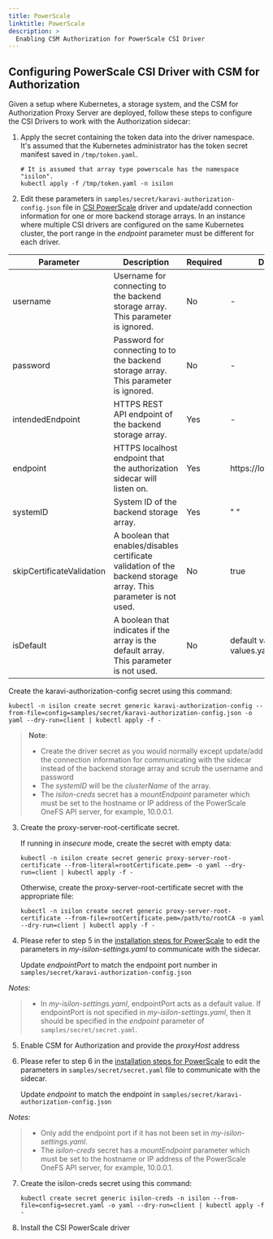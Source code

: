 ```yaml
---
title: PowerScale
linktitle: PowerScale
description: >
  Enabling CSM Authorization for PowerScale CSI Driver
---
```


## Configuring PowerScale CSI Driver with CSM for Authorization

Given a setup where Kubernetes, a storage system, and the CSM for Authorization Proxy Server are deployed, follow these steps to configure the CSI Drivers to work with the Authorization sidecar:

1. Apply the secret containing the token data into the driver namespace. It's assumed that the Kubernetes administrator has the token secret manifest saved in `/tmp/token.yaml`.

    ```console
    # It is assumed that array type powerscale has the namespace "isilon".
    kubectl apply -f /tmp/token.yaml -n isilon
   ```

2. Edit these parameters in `samples/secret/karavi-authorization-config.json` file in [CSI PowerScale](https://github.com/dell/csi-powerscale/tree/main/samples/secret) driver and update/add connection information for one or more backend storage arrays. In an instance where multiple CSI drivers are configured on the same Kubernetes cluster, the port range in the *endpoint* parameter must be different for each driver.

  | Parameter | Description | Required | Default |
   | --------- | ----------- | -------- |-------- |
   | username | Username for connecting to the backend storage array. This parameter is ignored. | No | - |
   | password | Password for connecting to to the backend storage array. This parameter is ignored. | No | - |
   | intendedEndpoint | HTTPS REST API endpoint of the backend storage array. | Yes | - |
   | endpoint | HTTPS localhost endpoint that the authorization sidecar will listen on. | Yes | https://localhost:9400 |
   | systemID | System ID of the backend storage array. | Yes | " " |
   | skipCertificateValidation  | A boolean that enables/disables certificate validation of the backend storage array. This parameter is not used. | No | true |
   | isDefault | A boolean that indicates if the array is the default array. This parameter is not used. | No | default value from values.yaml |


Create the karavi-authorization-config secret using this command:

`kubectl -n isilon create secret generic karavi-authorization-config --from-file=config=samples/secret/karavi-authorization-config.json -o yaml --dry-run=client | kubectl apply -f -`

>__Note__:  
> - Create the driver secret as you would normally except update/add the connection information for communicating with the sidecar instead of the backend storage array and scrub the username and password
> - The *systemID* will be the *clusterName* of the array. 
> - The *isilon-creds* secret has a *mountEndpoint* parameter which must be set to the hostname or IP address of the PowerScale OneFS API server, for example, 10.0.0.1.

3. Create the proxy-server-root-certificate secret.

    If running in *insecure* mode, create the secret with empty data:

      `kubectl -n isilon create secret generic proxy-server-root-certificate --from-literal=rootCertificate.pem= -o yaml --dry-run=client | kubectl apply -f -`

    Otherwise, create the proxy-server-root-certificate secret with the appropriate file:

      `kubectl -n isilon create secret generic proxy-server-root-certificate --from-file=rootCertificate.pem=/path/to/rootCA -o yaml --dry-run=client | kubectl apply -f -`

4. Please refer to step 5 in the [installation steps for PowerScale](../../../csidriver/installation/helm/isilon/#install-the-driver) to edit the parameters in *my-isilon-settings.yaml* to communicate with the sidecar.
    
    Update *endpointPort* to match the endpoint port number in `samples/secret/karavi-authorization-config.json`

*Notes:*
> - In *my-isilon-settings.yaml*, endpointPort acts as a default value. If endpointPort is not specified in *my-isilon-settings.yaml*, then it should be specified in the *endpoint* parameter of `samples/secret/secret.yaml`.

5. Enable CSM for Authorization and provide the *proxyHost* address 

6. Please refer to step 6 in the [installation steps for PowerScale](../../../csidriver/installation/helm/isilon/#install-the-driver) to edit the parameters in `samples/secret/secret.yaml` file to communicate with the sidecar.

    Update *endpoint* to match the endpoint in `samples/secret/karavi-authorization-config.json`

*Notes:*
> - Only add the endpoint port if it has not been set in *my-isilon-settings.yaml*.
> - The *isilon-creds* secret has a *mountEndpoint* parameter which must be set to the hostname or IP address of the PowerScale OneFS API server, for example, 10.0.0.1.

7. Create the isilon-creds secret using this command:

    `kubectl create secret generic isilon-creds -n isilon --from-file=config=secret.yaml -o yaml --dry-run=client | kubectl apply -f -`
   
8. Install the CSI PowerScale driver